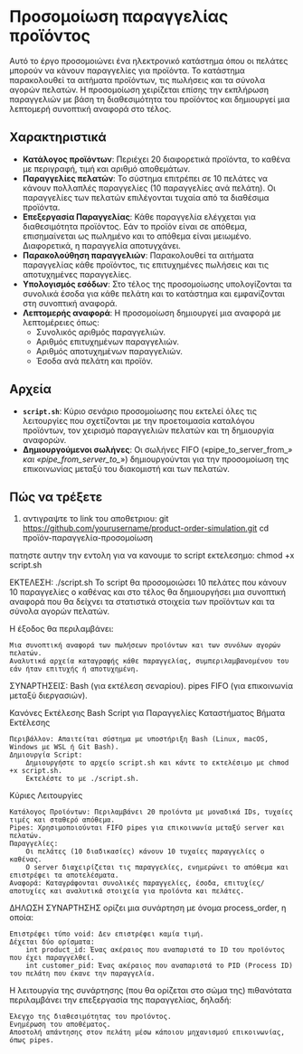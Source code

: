 # Προσομοίωση παραγγελίας προϊόντος

Αυτό το έργο προσομοιώνει ένα ηλεκτρονικό κατάστημα όπου οι πελάτες μπορούν να κάνουν παραγγελίες για προϊόντα. Το κατάστημα παρακολουθεί τα αιτήματα προϊόντων, τις πωλήσεις και τα σύνολα αγορών πελατών. Η προσομοίωση χειρίζεται επίσης την εκπλήρωση παραγγελιών με βάση τη διαθεσιμότητα του προϊόντος και δημιουργεί μια λεπτομερή συνοπτική αναφορά στο τέλος.

## Χαρακτηριστικά

- **Κατάλογος προϊόντων**: Περιέχει 20 διαφορετικά προϊόντα, το καθένα με περιγραφή, τιμή και αριθμό αποθεμάτων.
- **Παραγγελίες πελατών**: Το σύστημα επιτρέπει σε 10 πελάτες να κάνουν πολλαπλές παραγγελίες (10 παραγγελίες ανά πελάτη). Οι παραγγελίες των πελατών επιλέγονται τυχαία από τα διαθέσιμα προϊόντα.
- **Επεξεργασία Παραγγελίας**: Κάθε παραγγελία ελέγχεται για διαθεσιμότητα προϊόντος. Εάν το προϊόν είναι σε απόθεμα, επισημαίνεται ως πωλημένο και το απόθεμα είναι μειωμένο. Διαφορετικά, η παραγγελία αποτυγχάνει.
- **Παρακολούθηση παραγγελιών**: Παρακολουθεί τα αιτήματα παραγγελίας κάθε προϊόντος, τις επιτυχημένες πωλήσεις και τις αποτυχημένες παραγγελίες.
- **Υπολογισμός εσόδων**: Στο τέλος της προσομοίωσης υπολογίζονται τα συνολικά έσοδα για κάθε πελάτη και το κατάστημα και εμφανίζονται στη συνοπτική αναφορά.
- **Λεπτομερής αναφορά**: Η προσομοίωση δημιουργεί μια αναφορά με λεπτομέρειες όπως:
  - Συνολικός αριθμός παραγγελιών.
  - Αριθμός επιτυχημένων παραγγελιών.
  - Αριθμός αποτυχημένων παραγγελιών.
  - Έσοδα ανά πελάτη και προϊόν.

## Αρχεία

- **`script.sh`**: Κύριο σενάριο προσομοίωσης που εκτελεί όλες τις λειτουργίες που σχετίζονται με την προετοιμασία καταλόγου προϊόντων, τον χειρισμό παραγγελιών πελατών και τη δημιουργία αναφορών.
- **Δημιουργούμενοι σωλήνες**: Οι σωλήνες FIFO («pipe_to_server_from_*» και «pipe_from_server_to_*») δημιουργούνται για την προσομοίωση της επικοινωνίας μεταξύ του διακομιστή και των πελατών.

## Πώς να τρέξετε

1. αντιγραψτε το link του αποθετριου:
 git https://github.com/yourusername/product-order-simulation.git                                                                                                                                                 cd προϊόν-παραγγελία-προσομοίωση



πατηστε αυτην την εντολη για να κανουμε το script εκτελεσημο:
chmod +x script.sh


ΕΚΤΕΛΕΣΗ:
./script.sh
Το script θα προσομοιώσει 10 πελάτες που κάνουν 10 παραγγελίες ο καθένας και στο τέλος θα δημιουργήσει μια συνοπτική αναφορά που θα δείχνει τα στατιστικά στοιχεία των προϊόντων και τα σύνολα αγορών πελατών.



Η έξοδος θα περιλαμβάνει:

    Μια συνοπτική αναφορά των πωλήσεων προϊόντων και των συνόλων αγορών πελατών.
    Αναλυτικά αρχεία καταγραφής κάθε παραγγελίας, συμπεριλαμβανομένου του εάν ήταν επιτυχής ή αποτυχημένη.

ΣΥΝΑΡΤΗΣΕΙΣ:
 Bash (για εκτέλεση σεναρίου).
pipes FIFO (για επικοινωνία μεταξύ διεργασιών).

Κανόνες Εκτέλεσης Bash Script για Παραγγελίες Καταστήματος
Βήματα Εκτέλεσης

    Περιβάλλον: Απαιτείται σύστημα με υποστήριξη Bash (Linux, macOS, Windows με WSL ή Git Bash).
    Δημιουργία Script:
        Δημιουργήστε το αρχείο script.sh και κάντε το εκτελέσιμο με chmod +x script.sh.
        Εκτελέστε το με ./script.sh.

Κύριες Λειτουργίες

    Κατάλογος Προϊόντων: Περιλαμβάνει 20 προϊόντα με μοναδικά IDs, τυχαίες τιμές και σταθερό απόθεμα.
    Pipes: Χρησιμοποιούνται FIFO pipes για επικοινωνία μεταξύ server και πελατών.
    Παραγγελίες:
        Οι πελάτες (10 διαδικασίες) κάνουν 10 τυχαίες παραγγελίες ο καθένας.
        Ο server διαχειρίζεται τις παραγγελίες, ενημερώνει το απόθεμα και επιστρέφει τα αποτελέσματα.
    Αναφορά: Καταγράφονται συνολικές παραγγελίες, έσοδα, επιτυχίες/αποτυχίες και αναλυτικά στοιχεία για προϊόντα και πελάτες.

ΔΗΛΩΣΗ ΣΥΝΑΡΤΗΣΗΣ
    ορίζει μια συνάρτηση με όνομα process_order, η οποία:

    Επιστρέφει τύπο void: Δεν επιστρέφει καμία τιμή.
    Δέχεται δύο ορίσματα:
        int product_id: Ένας ακέραιος που αναπαριστά το ID του προϊόντος που έχει παραγγελθεί.
        int customer_pid: Ένας ακέραιος που αναπαριστά το PID (Process ID) του πελάτη που έκανε την παραγγελία.

Η λειτουργία της συνάρτησης (που θα ορίζεται στο σώμα της) πιθανότατα περιλαμβάνει την επεξεργασία της παραγγελίας, δηλαδή:

    Έλεγχο της διαθεσιμότητας του προϊόντος.
    Ενημέρωση του αποθέματος.
    Αποστολή απάντησης στον πελάτη μέσω κάποιου μηχανισμού επικοινωνίας, όπως pipes.


